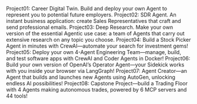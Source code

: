 Project01: Career Digital Twin. Build and deploy your own Agent to represent you to potential future employers.
Project02: SDR Agent. An instant business application: create Sales Representatives that craft and send professional emails.
Project03: Deep Research. Make your own version of the essential Agentic use case: a team of Agents that carry out extensive research on any topic you choose.
Project04: Build a Stock Picker Agent in minutes with CrewAI—automate your search for investment gems!
Project05: Deploy your own 4-Agent Engineering Team—manage, build, and test software apps with CrewAI and Coder Agents in Docker!
Project06: Build your own version of OpenAI’s Operator Agent—your Sidekick works with you inside your browser via LangGraph!
Project07: Agent Creator—an Agent that builds and launches new Agents using AutoGen, unlocking endless AI possibilities!
Project08: Capstone Project—build a Trading Floor with 4 Agents making autonomous trades, powered by 6 MCP servers and 44 tools!
